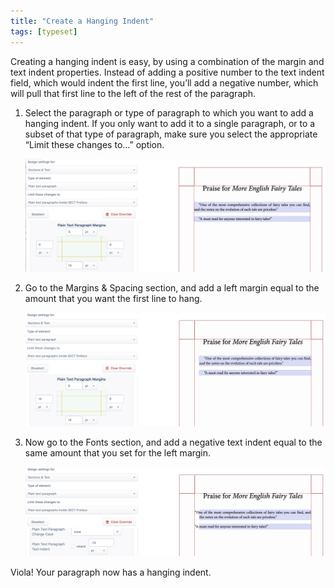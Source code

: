 ```yaml
---
title: "Create a Hanging Indent"
tags: [typeset]
---
```

 
<html><body><section data-type="chapter" class="hsecchapter" data-hederis-type="hsecchapter" id="hanging-indent" data-pi-attrs="id: hanging-indent; data-tags: typeset;" role="doc-chapter" data-tags="typeset" data-author-name=" " data-book-title=" " title="Create a Hanging Indent"><p class="hblkp" data-hederis-type="hblkp" id="pbeQRiDrq">Creating a hanging indent is easy, by using a combination of the margin and text indent properties. Instead of adding a positive number to the text indent field, which would indent the first line, you&#8217;ll add a negative number, which will pull that first line to the left of the rest of the paragraph.</p><ol class="hwprnumlist" data-hederis-type="hwprnumlist" id="pXrSxoSBu"><li class="hblkoli" data-hederis-type="hblkoli" id="li2xyOXhfg"><p class="hblkoli" data-hederis-type="hblklip" id="pjcxpuS0V">Select the paragraph or type of paragraph to which you want to add a hanging indent. If you only want to add it to a single paragraph, or to a subset of that type of paragraph, make sure you select the appropriate &#8220;Limit these changes to&#8230;&#8221; option.</p><img data-hederis-type="hblkimg" class="hblkimg" id="pdN6jE8e7" src="/images/hanging1.png" data-img-src="/images/hanging1.png"/></li><li class="hblkoli" data-hederis-type="hblkoli" id="lidHCi2ACS"><p class="hblkoli" data-hederis-type="hblklip" id="pjkUfQGoR">Go to the Margins &amp; Spacing section, and add a left margin equal to the amount that you want the first line to hang.</p><img data-hederis-type="hblkimg" class="hblkimg" id="p8DHdSFWV" src="/images/hanging2.png" data-img-src="/images/hanging2.png"/></li><li class="hblkoli" data-hederis-type="hblkoli" id="liCzdymq6h"><p class="hblkoli" data-hederis-type="hblklip" id="pAiOawBHO">Now go to the Fonts section, and add a negative text indent equal to the same amount that you set for the left margin.</p><img data-hederis-type="hblkimg" class="hblkimg" id="pnTYds8RO" src="/images/hanging3.png" data-img-src="/images/hanging3.png"/></li></ol><p class="hblkp" data-hederis-type="hblkp" id="pprXMdU8J">Viola! Your paragraph now has a hanging indent.</p></section></body></html>
